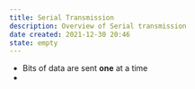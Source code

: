 ```yaml
---
title: Serial Transmission
description: Overview of Serial transmission
date created: 2021-12-30 20:46
state: empty
---
```


- Bits of data are sent **one** at a time 
- 
